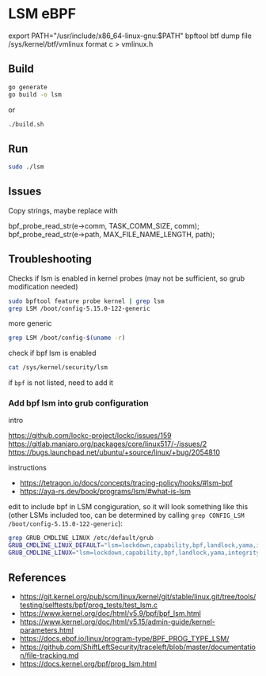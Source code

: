 # LSM eBPF

export PATH="/usr/include/x86_64-linux-gnu:$PATH"
bpftool btf dump file /sys/kernel/btf/vmlinux format c > vmlinux.h

## Build

```sh
go generate
go build -o lsm
```

or

```sh
./build.sh
```

## Run

```sh
sudo ./lsm
```

## Issues

Copy strings, maybe replace with

bpf_probe_read_str(e->comm, TASK_COMM_SIZE, comm);
bpf_probe_read_str(e->path, MAX_FILE_NAME_LENGTH, path);

## Troubleshooting

Checks if lsm is enabled in kernel probes (may not be sufficient, so grub modification needed)

```sh
sudo bpftool feature probe kernel | grep lsm
grep LSM /boot/config-5.15.0-122-generic
```

more generic
```sh
grep LSM /boot/config-$(uname -r)
```

check if bpf lsm is enabled
```sh
cat /sys/kernel/security/lsm
```

if ```bpf``` is not listed, need to add it

### Add bpf lsm into grub configuration
intro

<https://github.com/lockc-project/lockc/issues/159>
<https://gitlab.manjaro.org/packages/core/linux517/-/issues/2>
<https://bugs.launchpad.net/ubuntu/+source/linux/+bug/2054810>

instructions
- <https://tetragon.io/docs/concepts/tracing-policy/hooks/#lsm-bpf>
- <https://aya-rs.dev/book/programs/lsm/#what-is-lsm>

edit to include bpf in LSM congiguration, so it will look something like this (other LSMs included too, can be determined by calling ```grep CONFIG_LSM /boot/config-5.15.0-122-generic```):

```sh
grep GRUB_CMDLINE_LINUX /etc/default/grub
GRUB_CMDLINE_LINUX_DEFAULT="lsm=lockdown,capability,bpf,landlock,yama,integrity,apparmor"
GRUB_CMDLINE_LINUX="lsm=lockdown,capability,bpf,landlock,yama,integrity,apparmor"
```

## References

- <https://git.kernel.org/pub/scm/linux/kernel/git/stable/linux.git/tree/tools/testing/selftests/bpf/prog_tests/test_lsm.c>
- <https://www.kernel.org/doc/html/v5.9/bpf/bpf_lsm.html>
- <https://www.kernel.org/doc/html/v5.15/admin-guide/kernel-parameters.html>
- <https://docs.ebpf.io/linux/program-type/BPF_PROG_TYPE_LSM/>
- <https://github.com/ShiftLeftSecurity/traceleft/blob/master/documentation/file-tracking.md>
- <https://docs.kernel.org/bpf/prog_lsm.html>